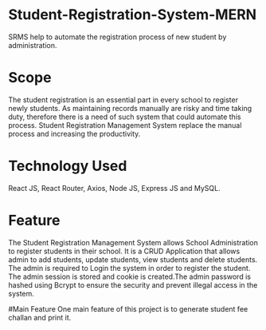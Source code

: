 # Student-Registration-System-MERN
SRMS help to automate the registration process of new student by administration.  

# Scope 
The student registration is an essential part in every school to register newly students. As maintaining records manually are risky and time taking duty, therefore there is a need of such system that could automate this process. Student Registration Management System replace the manual process and increasing the productivity. 

# Technology Used
React JS, React Router, Axios, Node JS, Express JS and MySQL. 

# Feature 
The Student Registration Management System allows School Administration to register students in their school. It is a CRUD Application that allows admin to add students, update students, view students and delete students. The admin is required to Login the system in order to register the student. 
The admin session is stored and cookie is created.The admin password is hashed using Bcrypt to ensure the security and prevent illegal access in the system.

#Main Feature
One main feature of this project is to generate student fee challan and print it.


